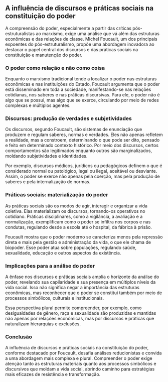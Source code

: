 
## A influência de discursos e práticas sociais na constituição do poder

A compreensão do poder, especialmente a partir das críticas pós-estruturalistas ao marxismo, exige uma análise que vá além das estruturas econômicas e das relações de classe. Michel Foucault, um dos principais expoentes do pós-estruturalismo, propõe uma abordagem inovadora ao destacar o papel central dos discursos e das práticas sociais na constituição e manutenção do poder.

### O poder como relação e não como coisa

Enquanto o marxismo tradicional tende a localizar o poder nas estruturas econômicas e nas instituições do Estado, Foucault argumenta que o poder está disseminado em toda a sociedade, manifestando-se nas relações cotidianas, nos saberes e nas práticas discursivas. Para ele, o poder não é algo que se possui, mas algo que se exerce, circulando por meio de redes complexas e múltiplos agentes.

### Discursos: produção de verdades e subjetividades

Os discursos, segundo Foucault, são sistemas de enunciação que produzem e regulam saberes, normas e verdades. Eles não apenas refletem a realidade, mas a constroem, determinando o que pode ser dito, pensado e feito em determinado contexto histórico. Por meio dos discursos, certos comportamentos são legitimados enquanto outros são marginalizados, moldando subjetividades e identidades.

Por exemplo, discursos médicos, jurídicos ou pedagógicos definem o que é considerado normal ou patológico, legal ou ilegal, aceitável ou desviante. Assim, o poder se exerce não apenas pela coerção, mas pela produção de saberes e pela internalização de normas.

### Práticas sociais: materialização do poder

As práticas sociais são os modos de agir, interagir e organizar a vida coletiva. Elas materializam os discursos, tornando-os operativos no cotidiano. Práticas disciplinares, como a vigilância, a avaliação e a normalização, exemplificam como o poder se infiltra nos corpos e nas condutas, regulando desde a escola até o hospital, da fábrica à prisão.

Foucault mostra que o poder moderno se caracteriza menos pela repressão direta e mais pela gestão e administração da vida, o que ele chama de biopoder. Esse poder atua sobre populações, regulando saúde, sexualidade, educação e outros aspectos da existência.

### Implicações para a análise do poder

A ênfase nos discursos e práticas sociais amplia o horizonte da análise do poder, revelando sua capilaridade e sua presença em múltiplos níveis da vida social. Isso não significa negar a importância das estruturas econômicas, mas reconhecer que o poder se constitui também por meio de processos simbólicos, culturais e institucionais.

Essa perspectiva plural permite compreender, por exemplo, como desigualdades de gênero, raça e sexualidade são produzidas e mantidas não apenas por relações econômicas, mas por discursos e práticas que naturalizam hierarquias e exclusões.

### Conclusão

A influência de discursos e práticas sociais na constituição do poder, conforme destacado por Foucault, desafia análises reducionistas e convida a uma abordagem mais complexa e plural. Compreender o poder exige atenção tanto às estruturas materiais quanto aos processos simbólicos e discursivos que moldam a vida social, abrindo caminho para estratégias mais eficazes de resistência e transformação.
```

